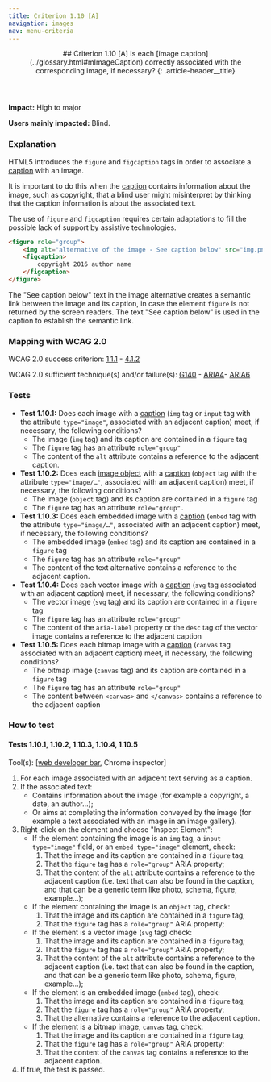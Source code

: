 ```yaml
---
title: Criterion 1.10 [A]
navigation: images
nav: menu-criteria
---
```


<header>
## Criterion 1.10 [A] <span>Is each [image caption](../glossary.html#mImageCaption) correctly associated with the corresponding image, if necessary?</span>
{: .article-header__title}
</header>

**Impact:** High to major

**Users mainly impacted:** Blind.

### Explanation

HTML5 introduces the `figure` and `figcaption` tags in order to associate a [caption](../glossary.html#mImageCaption) with an image.

It is important to do this when the [caption](../glossary.html#mImageCaption) contains information about the image, such as copyright, that a blind user might misinterpret by thinking that the caption information is about the associated text.

The use of `figure` and `figcaption` requires certain adaptations to fill the possible lack of support by assistive technologies.

```html
<figure role="group">
    <img alt="alternative of the image - See caption below" src="img.png"/>
    <figcaption>
        copyright 2016 author name
    </figcaption>
</figure>
```

The "See caption below" text in the image alternative creates a semantic link between the image and its caption, in case the element `figure` is not returned by the screen readers. The text "See caption below" is used in the caption to establish the semantic link.

### Mapping with WCAG 2.0

WCAG 2.0 success criterion: [1.1.1](http://www.w3.org/TR/WCAG20/#text-equiv-all) - [4.1.2](http://www.w3.org/TR/WCAG20/#ensure-compat-rsv)

WCAG 2.0 sufficient technique(s) and/or failure(s): [G140](http://www.w3.org/TR/WCAG-TECHS/G140.html) - [ARIA4](http://www.w3.org/TR/WCAG-TECHS/ARIA4.html)- [ARIA6](http://www.w3.org/TR/WCAG-TECHS/ARIA6.html)

### Tests

*   **Test 1.10.1:** Does each image with a [caption](../glossary.html#mImageCaption) (`img` tag or `input` tag with the attribute `type="image"`, associated with an adjacent caption) meet, if necessary, the following conditions?
    *   The image (`img` tag) and its caption are contained in a `figure` tag
    *   The `figure` tag has an attribute `role="group"`
    *   The content of the `alt` attribute contains a reference to the adjacent caption.
*   **Test 1.10.2:** Does each [image object](../glossary.html#mImgObj) with a [caption](../glossary.html#mImageCaption) (`object` tag with the attribute `type="image/…"`, associated with an adjacent caption) meet, if necessary, the following conditions?
    *   The image (`object` tag) and its caption are contained in a `figure` tag
    *   The `figure` tag has an attribute `role="group".`
*   **Test 1.10.3:** Does each embedded image with a [caption](../glossary.html#mImageCaption) (`embed` tag with the attribute `type="image/…"`, associated with an adjacent caption) meet, if necessary, the following conditions?
    *   The embedded image (`embed` tag) and its caption are contained in a `figure` tag
    *   The `figure` tag has an attribute `role="group"`
    *   The content of the text alternative contains a reference to the adjacent caption.
*   **Test 1.10.4:** Does each vector image with a [caption](../glossary.html#mImageCaption) (`svg` tag associated with an adjacent caption) meet, if necessary, the following conditions?
    *   The vector image (`svg` tag) and its caption are contained in a `figure` tag
    *   The `figure` tag has an attribute `role="group"`
    *   The content of the `aria-label` property or the `desc` tag of the vector image contains a reference to the adjacent caption
*   **Test 1.10.5:** Does each bitmap image with a [caption](../glossary.html#mImageCaption) (`canvas` tag associated with an adjacent caption) meet, if necessary, the following conditions?
    *   The bitmap image (`canvas` tag) and its caption are contained in a `figure` tag
    *   The `figure` tag has an attribute `role="group"`
    *   The content between `<canvas>` and `</canvas>` contains a reference to the adjacent caption

### How to test

#### Tests 1.10.1, 1.10.2, 1.10.3, 1.10.4, 1.10.5

Tool(s): [[web developer bar](../tools.html#web-developer-bar), Chrome inspector]

1.  For each image associated with an adjacent text serving as a caption.
2.  If the associated text:
    *   Contains information about the image (for example a copyright, a date, an author…);
    *   Or aims at completing the information conveyed by the image (for example a text associated with an image in an image gallery).
3.  Right-click on the element and choose "Inspect Element":
    *   If the element containing the image is an `img` tag, a `input type="image"` field, or an `embed type="image"` element, check:
        1.  That the image and its caption are contained in a `figure` tag;
        2.  That the `figure` tag has a `role="group"` ARIA property;
        3.  That the content of the `alt` attribute contains a reference to the adjacent caption (i.e. text that can also be found in the caption, and that can be a generic term like photo, schema, figure, example…);
    *   If the element containing the image is an `object` tag, check:
        1.  That the image and its caption are contained in a `figure` tag;
        2.  That the `figure` tag has a `role="group"` ARIA property;
    *   If the element is a vector image (`svg` tag) check:
        1.  That the image and its caption are contained in a `figure` tag;
        2.  That the `figure` tag has a `role="group"` ARIA property;
        3.  That the content of the `alt` attribute contains a reference to the adjacent caption (i.e. text that can also be found in the caption, and that can be a generic term like photo, schema, figure, example…);
    *   If the element is an embedded image (`embed` tag), check:
        1.  That the image and its caption are contained in a `figure` tag;
        2.  That the `figure` tag has a `role="group"` ARIA property;
        3.  That the alternative contains a reference to the adjacent caption.
    *   If the element is a bitmap image, `canvas` tag, check:
        1.  That the image and its caption are contained in a `figure` tag;
        2.  That the `figure` tag has a `role="group"` ARIA property;
        3.  That the content of the `canvas` tag contains a reference to the adjacent caption.
4.  If true, the test is passed.
